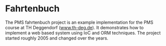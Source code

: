 # Fahrtenbuch

The PMS fahrtenbuch project is an example implementation for the PMS course at TH Deggendorf (www.th-deg.de). It demonstrates how to implement a web based system using IoC and ORM techniques. The project started roughly 2005 and changed over the years. 